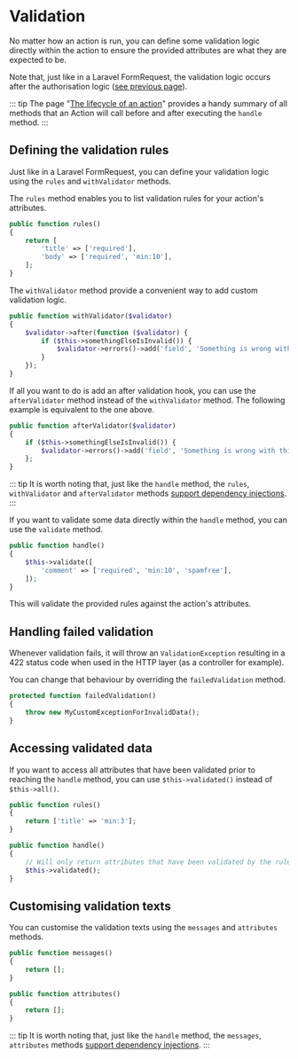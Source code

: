 # Validation

No matter how an action is run, you can define some validation logic directly within the action to ensure the provided attributes are what they are expected to be.

Note that, just like in a Laravel FormRequest, the validation logic occurs after the authorisation logic ([see previous page](/authorisation)).

::: tip
The page "[The lifecycle of an action](/action-lifecycle)" provides a handy summary of all methods that an Action will call before and after executing the `handle` method.
:::

## Defining the validation rules

Just like in a Laravel FormRequest, you can define your validation logic using the `rules` and `withValidator` methods.

The `rules` method enables you to list validation rules for your action's attributes.

```php
public function rules()
{
    return [
        'title' => ['required'],
        'body' => ['required', 'min:10'],
    ];
}
```

The `withValidator` method provide a convenient way to add custom validation logic.

```php
public function withValidator($validator)
{
    $validator->after(function ($validator) {
        if ($this->somethingElseIsInvalid()) {
            $validator->errors()->add('field', 'Something is wrong with this field!');
        }
    });
}
```

If all you want to do is add an after validation hook, you can use the `afterValidator` method instead of the `withValidator` method. The following example is equivalent to the one above.

```php
public function afterValidator($validator)
{
    if ($this->somethingElseIsInvalid()) {
        $validator->errors()->add('field', 'Something is wrong with this field!');
    };
}
```

::: tip
It is worth noting that, just like the `handle` method, the `rules`, `withValidator` and `afterValidator` methods [support dependency injections](/dependency-injections).
:::

If you want to validate some data directly within the `handle` method, you can use the `validate` method.

```php
public function handle()
{
    $this->validate([
        'comment' => ['required', 'min:10', 'spamfree'],
    ]);
}
```

This will validate the provided rules against the action's attributes.

## Handling failed validation

Whenever validation fails, it will throw an `ValidationException` resulting in a 422 status code when used in the HTTP layer (as a controller for example).

You can change that behaviour by overriding the `failedValidation` method.

```php
protected function failedValidation()
{
    throw new MyCustomExceptionForInvalidData();
}
```

## Accessing validated data

If you want to access all attributes that have been validated prior to reaching the `handle` method, you can use `$this->validated()` instead of `$this->all()`.

```php
public function rules()
{
    return ['title' => 'min:3'];
}

public function handle()
{
    // Will only return attributes that have been validated by the rules above.
    $this->validated();
}
```

## Customising validation texts

You can customise the validation texts using the `messages` and `attributes` methods.

```php
public function messages()
{
    return [];
}

public function attributes()
{
    return [];
}
```

::: tip
It is worth noting that, just like the `handle` method, the `messages`, `attributes` methods [support dependency injections](/dependency-injections).
:::
